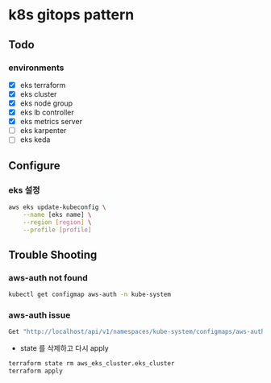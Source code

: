 # k8s gitops pattern

## Todo

### environments

- [x] eks terraform
- [x] eks cluster
- [x] eks node group
- [x] eks lb controller
- [x] eks metrics server
- [ ] eks karpenter
- [ ] eks keda

## Configure

### eks 설정

```sh
aws eks update-kubeconfig \
    --name [eks name] \
    --region [region] \
    --profile [profile]
```

## Trouble Shooting

### aws-auth not found

```sh
kubectl get configmap aws-auth -n kube-system
```

### aws-auth issue

```sh
Get "http://localhost/api/v1/namespaces/kube-system/configmaps/aws-auth": dial tcp [::1]:80: connect: connection refused
```

- state 를 삭제하고 다시 apply

```sh
terraform state rm aws_eks_cluster.eks_cluster
terraform apply
```
